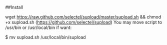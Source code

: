##Install 

  wget https://raw.github.com/selectel/supload/master/supload.sh && chmod +x supload.sh
(https://github.com/selectel/supload)
You may move script to /usr/bin or /usr/local/bin if want:   

  $ mv supload.sh /usr/local/bin/supload



